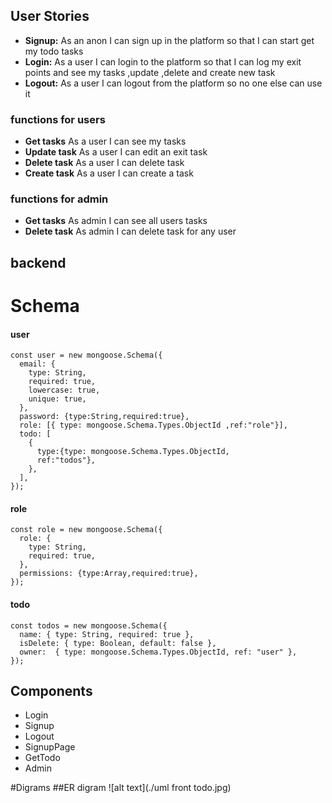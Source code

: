 ## User Stories

- **Signup:** As an anon I can sign up in the platform so that I can start get my todo tasks
- **Login:** As a user I can login to the platform so that I can log my exit points and see my tasks ,update ,delete and create new task
- **Logout:** As a user I can logout from the platform so no one else can use it
### functions for users
- **Get tasks** As a user I can see my tasks
- **Update task** As a user I can edit an exit task
- **Delete task** As a user I can delete task 
- **Create task** As a user I can create a task 
### functions for admin
- **Get tasks** As admin I can see all users tasks
- **Delete task** As admin I can delete task for any user

## backend 
# Schema
#### user
```
const user = new mongoose.Schema({
  email: {
    type: String,
    required: true,
    lowercase: true,
    unique: true,
  },
  password: {type:String,required:true},
  role: [{ type: mongoose.Schema.Types.ObjectId ,ref:"role"}],
  todo: [
    {
      type:{type: mongoose.Schema.Types.ObjectId,
      ref:"todos"},
    },
  ],
});
```
#### role
``` 
const role = new mongoose.Schema({
  role: {
    type: String,
    required: true,
  },
  permissions: {type:Array,required:true},
});
```
#### todo
```
const todos = new mongoose.Schema({
  name: { type: String, required: true },
  isDelete: { type: Boolean, default: false },
  owner:  { type: mongoose.Schema.Types.ObjectId, ref: "user" },
});
```
## Components

- Login
- Signup
- Logout
- SignupPage
- GetTodo
- Admin

#Digrams
##ER digram
![alt text](./uml front todo.jpg)

